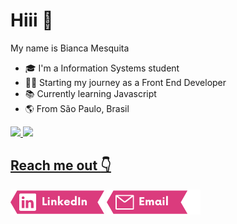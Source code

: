 # Hiii :purple_heart:	

My name is Bianca Mesquita                              
- :mortar_board: I'm a Information Systems student 
- :woman_technologist: Starting my journey as a Front End Developer
- :books: Currently learning Javascript
- :earth_americas: From São Paulo, Brasil

<div>
  <a href="https://github.com/biancames">
  <img height="180em" src="https://github-readme-stats.vercel.app/api?username=biancames&show_icons=true&theme=radical&include_all_commits=true&count_private=true"/>
  <img height="180em" src="https://github-readme-stats.vercel.app/api/top-langs/?username=biancames&layout=compact&langs_count=16&theme=radical"/>
<div>

## Reach me out :point_down:
  <a href="https://www.linkedin.com/in/biancames" target="_blank"><img width="150px" src="https://github.com/biancames/biancames/blob/237fac07eae223059f9a76c40c1c8805b303d890/linkedin.png" target="_blank"></a>
  <a href="mailto:biadev@outlook.com" target="_blank"><img width="150px" src="https://github.com/biancames/biancames/blob/8a5e1142f5ff740ff91842910f716293ae099da6/gmail.png" target="_blank"></a>
